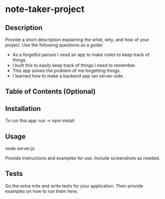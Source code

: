# note-taker-project

## Description

Provide a short description explaining the what, why, and how of your project. Use the following questions as a guide:

- As a forgetful person I need an app to make notes to keep track of things.
- I built this to easily keep track of things I need to remember.
- This app solves the problem of me forgetting things.
- I learned how to make a backend app ran server-side.

## Table of Contents (Optional)

## Installation

To run this app:
run -> npm install

## Usage

node server.js

Provide instructions and examples for use. Include screenshots as needed.

## Tests

Go the extra mile and write tests for your application. Then provide examples on how to run them here.
